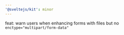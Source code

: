 ```yaml
---
'@sveltejs/kit': minor
---
```


feat: warn users when enhancing forms with files but no `enctype="multipart/form-data"`
